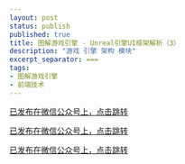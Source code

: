 ```yaml
---
layout: post
status: publish
published: true
title: 图解游戏引擎 - Unreal引擎UI框架解析（3）
description: "游戏 引擎 架构 模块"
excerpt_separator: ===
tags:
- 图解游戏引擎
- 前端技术
---
```


[已发布在微信公众号上，点击跳转](https://mp.weixin.qq.com/s/puJnWG2gLrz7c8bjzD2C8g)

[已发布在微信公众号上，点击跳转](https://mp.weixin.qq.com/s/puJnWG2gLrz7c8bjzD2C8g)

[已发布在微信公众号上，点击跳转](https://mp.weixin.qq.com/s/puJnWG2gLrz7c8bjzD2C8g)


